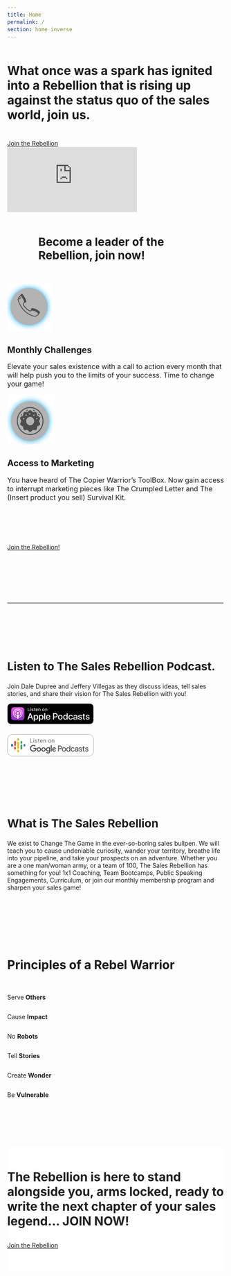 ```yaml
---
title: Home
permalink: /
section: home inverse
---
```


<div style="background:url(/img/bg-triangle.png) no-repeat;background-position:calc(50% + 750px) bottom">
  <div class="row" style="margin-bottom:50px">
    <div class="column medium-8 medium-offset-2">
      <h1 class="text-xlarge" style="margin-bottom:40px">What once was a spark has ignited into a <strong>Rebellion that is rising up against the status quo of the sales world, join us.</strong></h1>
      <a class="button" style="margin-bottom: 60px" href="/join/">Join the Rebellion</a>
      <div class="vimeo">
        <iframe title="Welcome to The Sales Rebellion Video" src='https://player.vimeo.com/video/320590883?byline=false&title=false&portrait=false' frameborder='0' webkitAllowFullScreen mozallowfullscreen allowFullScreen></iframe>
      </div>
    </div>
  </div>
</div>
<div class="row" style="margin-bottom:50px">
  <div class="column medium-8 medium-offset-2">
    <h2 class="text-center background-text" style="background-image:url('/img/be-a-rebel.svg');margin:0 auto;font-size:26px;width:360px"><strong>Become a leader of the Rebellion,</strong> join now!</h2>
  </div>
</div>
<div style="background:url(/img/bg-bolt.png) no-repeat;background-position:calc(50% - 650px) top">
  <div class="row text-center" style="padding-bottom:80px">
    <div class="column medium-4 medium-offset-2">
      <img alt="Phone" src="/img/phone.png" />
      <h2 style="font-size:20px"><strong>Monthly Challenges</strong></h2>
      <p style="font-size:16px">Elevate your sales existence with a call to action every month that will help push you to the limits of your success. Time to change your game!</p>
    </div>
    <div class="column medium-4 end">
      <img alt="Donut" src="/img/donut.png" />
      <h2 style="font-size:20px"><strong>Access to Marketing</strong></h2>
      <p style="font-size:16px">You have heard of The Copier Warrior’s ToolBox. Now gain access to interrupt marketing pieces like The Crumpled Letter and The (Insert product you sell) Survival Kit.</p>
    </div>
  </div>
</div>
<div style="background:url(/img/bg-circle-yellow.png) no-repeat;background-position:calc(50% - 550px) top">
  <div class="row" style="padding-bottom:80px">
    <div class="column medium-8 medium-offset-2">
      <a class="button" href="/join/">Join the Rebellion!</a>
      <hr style="margin-top:120px;max-width:500px" />
    </div>
  </div>
</div>
<div style="background:url(/img/bg-circle-black.png) no-repeat;background-position:calc(50% + 550px) bottom">
  <div class="row">
    <div class="column medium-8 medium-offset-2 text-center">
      <h2 style="font-size:26px">Listen to <strong>The Sales Rebellion Podcast.</strong></h2>
      <p>Join Dale Dupree and Jeffery Villegas as they discuss ideas, tell sales stories, and share their vision for The Sales Rebellion with you!</p>
    </div>
  </div>
  <div class="row text-center" style="margin-bottom:100px">
    <div class="column medium-4 medium-offset-2">
      <a aria-label="Selling Local Podcast on iTunes" href="https://itunes.apple.com/us/podcast/selling-local-stories-tips-service/id1360290531?mt=2" target="_blank"><img alt="iTunes Podcast" style="margin-bottom:20px;width:200px" src="/img/podcast-apple.svg" /></a>
    </div>
    <div class="column medium-4 end">
      <a aria-label="Selling Local Podcast on Google Play" href="https://play.google.com/music/m/I6nr6unquvf7iq3saaovthqerwu?t=Selling_Local_Stories__Tips__Service" target="_blank"><img alt="Google Play Podcast" style="width:200px" src="/img/podcast-google.svg" /></a>
    </div>
  </div>
</div>
<div style="background:url(/img/bg-rectangle.png) no-repeat;background-position:calc(50% - 550px) bottom">
  <div class="row" style="margin-bottom:100px">
    <div class="column medium-8 medium-offset-2">
      <h2 style="font-size:26px">What is <strong>The Sales Rebellion</strong></h2>
      <p>We exist to Change The Game in the ever-so-boring sales bullpen. We will teach you to cause undeniable curiosity, wander your territory, breathe life into your pipeline, and take your prospects on an adventure. Whether you are a one man/woman army, or a team of 100, The Sales Rebellion has something for you! 1x1 Coaching, Team Bootcamps, Public Speaking Engagements, Curriculum, or join our monthly membership program and sharpen your sales game!</p>
    </div>
  </div>
</div>
<div class="row">
  <div class="column medium-8 medium-offset-2">
    <h2 class="text-center background-text" style="background-image:url('/img/rebel-warrior.svg');display:block;font-size:28px;margin-bottom:35px">Principles of a Rebel Warrior</h2>
  </div>
</div>
<div style="background:url(/img/bg-bolt.png) no-repeat;background-position:calc(50% + 550px) bottom">
  <div class="row small-up-1 medium-up-3 medium-8 medium-offset-2" style="margin-bottom:100px">
    <div class="column column-block">
      <p class="donut">Serve <strong>Others</strong></p>
    </div>
    <div class="column column-block">
      <p class="donut">Cause <strong>Impact</strong></p>
    </div>
    <div class="column column-block">
      <p class="donut">No <strong>Robots</strong></p>
    </div>
    <div class="column column-block">
      <p class="donut">Tell <strong>Stories</strong></p>
    </div>
    <div class="column column-block">
      <p class="donut">Create <strong>Wonder</strong></p>
    </div>
    <div class="column column-block">
      <p class="donut">Be <strong>Vulnerable</strong></p>
    </div>
  </div>
</div>
<div style="background:linear-gradient(to bottom, #050327 0%,black 100%)">
  <div class="row">
    <div class="column medium-8 medium-offset-2" style="background:#fff;padding:50px 0">
      <h2 class="text-center background-text" style="background-image:url('/img/sales-legend.svg');color:#201f1f;font-size:28px;margin:0 auto 30px;max-width:600px"><strong style="color:#201f1f">The Rebellion is here to stand alongside you,</strong> arms locked, ready to write the next chapter of your sales legend… JOIN NOW!</h2>
      <a class="button" href="/join/">Join the Rebellion</a>
    </div>
  </div>
</div>
